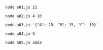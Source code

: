 ```
  node a01.js 21
```

```
  node a02.js 4 10
```


```
  node a03.js '{"A": 20, "B": 15, "C": 10}'
```


```
  node a04.js 5
```


```
  node a05.js adda
```
